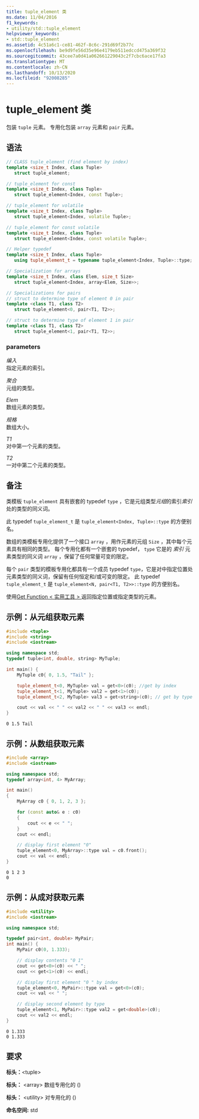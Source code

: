 ```yaml
---
title: tuple_element 类
ms.date: 11/04/2016
f1_keywords:
- utility/std::tuple_element
helpviewer_keywords:
- std::tuple_element
ms.assetid: 4c51a6c1-ce81-462f-8c6c-291d69f2b77c
ms.openlocfilehash: be9d9fe56d35e96e4179eb511edccd475a369f32
ms.sourcegitcommit: 43cee7a0d41a062661229043c2f7cbc6ace17fa3
ms.translationtype: MT
ms.contentlocale: zh-CN
ms.lasthandoff: 10/13/2020
ms.locfileid: "92008285"
---
```

# <a name="tuple_element-class"></a>tuple_element 类

包装 `tuple` 元素。 专用化包装 `array` 元素和 `pair` 元素。

## <a name="syntax"></a>语法

```cpp
// CLASS tuple_element (find element by index)
template <size_t Index, class Tuple>
   struct tuple_element;

// tuple_element for const
template <size_t Index, class Tuple>
   struct tuple_element<Index, const Tuple>;

// tuple_element for volatile
template <size_t Index, class Tuple>
   struct tuple_element<Index, volatile Tuple>;

// tuple_element for const volatile
template <size_t Index, class Tuple>
   struct tuple_element<Index, const volatile Tuple>;

// Helper typedef
template <size_t Index, class Tuple>
   using tuple_element_t = typename tuple_element<Index, Tuple>::type;

// Specialization for arrays
template <size_t Index, class Elem, size_t Size>
   struct tuple_element<Index, array<Elem, Size>>;

// Specializations for pairs
// struct to determine type of element 0 in pair
template <class T1, class T2>
   struct tuple_element<0, pair<T1, T2>>;

// struct to determine type of element 1 in pair
template <class T1, class T2>
   struct tuple_element<1, pair<T1, T2>>;
```

### <a name="parameters"></a>parameters

*编入*\
指定元素的索引。

*聚合*\
元组的类型。

*Elem*\
数组元素的类型。

*规格*\
数组大小。

*T1*\
对中第一个元素的类型。

*T2*\
一对中第二个元素的类型。

## <a name="remarks"></a>备注

类模板 `tuple_element` 具有嵌套的 typedef `type` ，它是元组类型*元组*的索引*索引*处的类型的同义词。

此 typedef `tuple_element_t` 是 `tuple_element<Index, Tuple>::type` 的方便别名。

数组的类模板专用化提供了一个接口 `array` ，用作元素的元组 `Size` ，其中每个元素具有相同的类型。 每个专用化都有一个嵌套的 typedef， `type` 它是的 *索引* 元素类型的同义词 `array` ，保留了任何常量可变的限定。

每个 `pair` 类型的模板专用化都具有一个成员 typedef `type`，它是对中指定位置处元素类型的同义词，保留有任何恒定和/或可变的限定。 此 typedef `tuple_element_t` 是 `tuple_element<N, pair<T1, T2>>::type` 的方便别名。

使用[Get Function &lt; 实用工具 &gt; ](../standard-library/utility-functions.md#get)返回指定位置或指定类型的元素。

## <a name="example-get-an-element-from-a-tuple"></a>示例：从元组获取元素

```cpp
#include <tuple>
#include <string>
#include <iostream>

using namespace std;
typedef tuple<int, double, string> MyTuple;

int main() {
    MyTuple c0{ 0, 1.5, "Tail" };

    tuple_element_t<0, MyTuple> val = get<0>(c0); //get by index
    tuple_element_t<1, MyTuple> val2 = get<1>(c0);
    tuple_element_t<2, MyTuple> val3 = get<string>(c0); // get by type

    cout << val << " " << val2 << " " << val3 << endl;
}
```

```Output
0 1.5 Tail
```

## <a name="example-get-an-element-from-an-array"></a>示例：从数组获取元素

```cpp
#include <array>
#include <iostream>

using namespace std;
typedef array<int, 4> MyArray;

int main()
{
    MyArray c0 { 0, 1, 2, 3 };

    for (const auto& e : c0)
    {
        cout << e << " ";
    }
    cout << endl;

    // display first element "0"
    tuple_element<0, MyArray>::type val = c0.front();
    cout << val << endl;
}
```

```Output
0 1 2 3
0
```

## <a name="example-get-an-element-from-a-pair"></a>示例：从成对获取元素

```cpp
#include <utility>
#include <iostream>

using namespace std;

typedef pair<int, double> MyPair;
int main() {
    MyPair c0(0, 1.333);

    // display contents "0 1"
    cout << get<0>(c0) << " ";
    cout << get<1>(c0) << endl;

    // display first element "0 " by index
    tuple_element<0, MyPair>::type val = get<0>(c0);
    cout << val << " ";

    // display second element by type
    tuple_element<1, MyPair>::type val2 = get<double>(c0);
    cout << val2 << endl;
}
```

```Output
0 1.333
0 1.333
```

## <a name="requirements"></a>要求

**标头：**\<tuple>

**标头：** \<array> 数组专用化的 () 

**标头：** \<utility> 对专用化的 () 

**命名空间:** std

